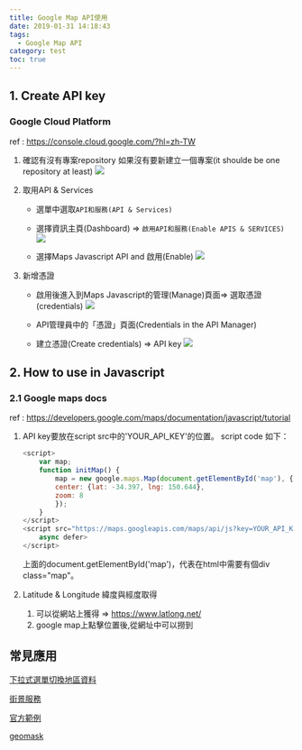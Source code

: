 ```yaml
---
title: Google Map API使用
date: 2019-01-31 14:18:43
tags:
  - Google Map API
category: test
toc: true
---
```


## 1. Create API key
### Google Cloud Platform
ref : https://console.cloud.google.com/?hl=zh-TW
1. 確認有沒有專案repository
    如果沒有要新建立一個專案(it shoulde be one repository at least)
    ![](https://i.imgur.com/C1uYFCf.png)

2. 取用API & Services
    * 選單中選取`API和服務(API & Services)`
    * 選擇資訊主頁(Dashboard) => `啟用API和服務(Enable APIS & SERVICES)`
    ![](https://i.imgur.com/74Uj0fc.png)

    * 選擇Maps Javascript API and 啟用(Enable)
    ![](https://i.imgur.com/dFsPaCl.png)

3. 新增憑證
    * 啟用後進入到Maps Javascript的管理(Manage)頁面=> 選取憑證(credentials)
    ![](https://i.imgur.com/GgMab9B.png)

    * API管理員中的「憑證」頁面(Credentials in the API Manager)
    * 建立憑證(Create credentials) => API key
    ![](https://i.imgur.com/Jy4dXS1.png)

## 2. How to use in Javascript
### 2.1 Google maps docs
ref : https://developers.google.com/maps/documentation/javascript/tutorial
1. API key要放在script src中的'YOUR_API_KEY'的位置。
script code 如下：

    ```js
    <script>
        var map;
        function initMap() {
            map = new google.maps.Map(document.getElementById('map'), {
            center: {lat: -34.397, lng: 150.644},
            zoom: 8
            });
        }
    </script>
    <script src="https://maps.googleapis.com/maps/api/js?key=YOUR_API_KEY&callback=initMap"
        async defer>
    </script>
    ```
    上面的document.getElementById('map')，代表在html中需要有個div class="map"。

2. Latitude & Longitude 緯度與經度取得
    1. 可以從網站上獲得
        => https://www.latlong.net/
    2. google map上點擊位置後,從網址中可以撈到
    
## 常見應用

  
<a href="https://jsbin.com/mezifegada/1/edit?js,output" rel="noopener noreferrer" target="_blank">下拉式選單切換地區資料</a>

<a href="http://jsbin.com/gadodidade/1/edit?html,console,output" rel="noopener noreferrer" target="_blank">街景服務</a>

<a href="https://developers.google.com/maps/documentation/javascript/examples/?hl=zh-tw" rel="noopener noreferrer"
        target="_blank">官方範例</a>

<a href="http://maps.vasile.ch/geomask/" rel="noopener noreferrer" target="_blank">geomask</a>
    